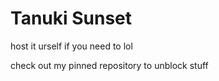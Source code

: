 # Tanuki Sunset

host it urself if you need to lol

check out my pinned repository to unblock stuff
